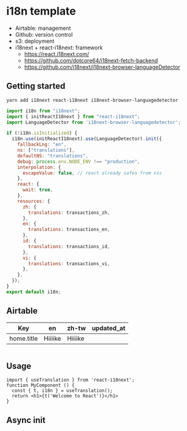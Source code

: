 # i18n template

- Airtable: management
- Github: version control
- s3: deployment
- i18next + react-i18next: framework
  - https://react.i18next.com/
  - https://github.com/dotcore64/i18next-fetch-backend
  - https://github.com/i18next/i18next-browser-languageDetector

## Getting started

```
yarn add i18next react-i18next i18next-browser-languagedetector
```

```i18n.js
import i18n from "i18next";
import { initReactI18next } from "react-i18next";
import LanguageDetector from 'i18next-browser-languagedetector';

if (!i18n.isInitialized) {
  i18n.use(initReactI18next).use(LanguageDetector).init({
    fallbackLng: "en",
    ns: ["translations"],
    defaultNS: "translations",
    debug: process.env.NODE_ENV !== "production",
    interpolation: {
      escapeValue: false, // react already safes from xss
    },
    react: {
      wait: true,
    },
    resources: {
      zh: {
        translations: transactions_zh,
      },
      en: {
        translations: transactions_en,
      },
      id: {
        translations: transactions_id,
      },
      vi: {
        translations: transactions_vi,
      },
    },
  });
}
export default i18n;
```

## Airtable

| Key        | en      | zh-tw   | updated_at |
| ---------- | ------- | ------- | ---------- |
| home.title | Hiiiike | Hiiiike |            |

```

```

## Usage

```
import { useTranslation } from 'react-i18next';
function MyComponent () {
  const { t, i18n } = useTranslation();
  return <h1>{t('Welcome to React')}</h1>
}
```

## Async init

